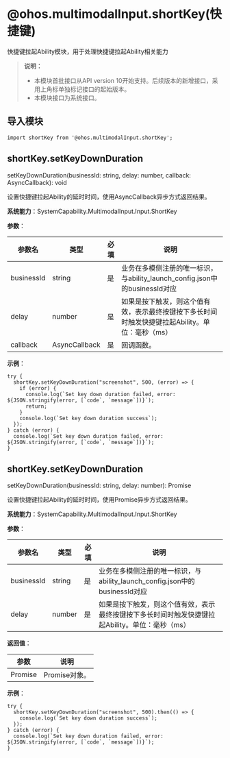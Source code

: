 #  @ohos.multimodalInput.shortKey(快捷键)

快捷键拉起Ability模块，用于处理快捷键拉起Ability相关能力

> **说明：**
>
> - 本模块首批接口从API version 10开始支持。后续版本的新增接口，采用上角标单独标记接口的起始版本。
> - 本模块接口为系统接口。

##  导入模块

```
import shortKey from '@ohos.multimodalInput.shortKey';
```

##  shortKey.setKeyDownDuration

setKeyDownDuration(businessId: string, delay: number, callback: AsyncCallback<void>): void

设置快捷键拉起Ability的延时时间，使用AsyncCallback异步方式返回结果。

**系统能力**：SystemCapability.MultimodalInput.Input.ShortKey

**参数**：

| 参数名     | 类型                | 必填 | 说明                                                         |
| ---------- | ------------------- | ---- | ------------------------------------------------------------ |
| businessId | string              | 是   | 业务在多模侧注册的唯一标识，与ability_launch_config.json中的businessId对应 |
| delay      | number              | 是   | 如果是按下触发，则这个值有效，表示最终按键按下多长时间时触发快捷键拉起Ability。单位：毫秒（ms） |
| callback   | AsyncCallback<void> | 是   | 回调函数。                                                   |

**示例**：

```
try {
  shortKey.setKeyDownDuration("screenshot", 500, (error) => {
    if (error) {
      console.log(`Set key down duration failed, error: ${JSON.stringify(error, [`code`, `message`])}`);
      return;
    }
    console.log(`Set key down duration success`);
  });
} catch (error) {
  console.log(`Set key down duration failed, error: ${JSON.stringify(error, [`code`, `message`])}`);
}
```



## shortKey.setKeyDownDuration

setKeyDownDuration(businessId: string, delay: number): Promise<void>

设置快捷键拉起Ability的延时时间，使用Promise异步方式返回结果。

**系统能力**：SystemCapability.MultimodalInput.Input.ShortKey

**参数**：

| 参数名     | 类型   | 必填 | 说明                                                         |
| ---------- | ------ | ---- | ------------------------------------------------------------ |
| businessId | string | 是   | 业务在多模侧注册的唯一标识，与ability_launch_config.json中的businessId对应 |
| delay      | number | 是   | 如果是按下触发，则这个值有效，表示最终按键按下多长时间时触发快捷键拉起Ability。单位：毫秒（ms） |

**返回值**：

| 参数          | 说明          |
| ------------- | ------------- |
| Promise<void> | Promise对象。 |

**示例**：

```
try {
  shortKey.setKeyDownDuration("screenshot", 500).then(() => {
    console.log(`Set key down duration success`);
  });
} catch (error) {
  console.log(`Set key down duration failed, error: ${JSON.stringify(error, [`code`, `message`])}`);
}
```
